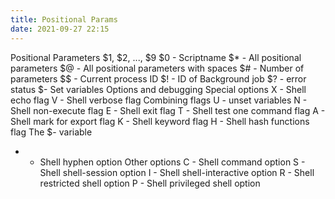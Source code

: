 ```yaml
---
title: Positional Params
date: 2021-09-27 22:15
---
```

Positional Parameters $1, $2, ..., $9
$0 - Scriptname
$* - All positional parameters
$@ - All positional parameters with spaces
$# - Number of parameters
$$ - Current process ID
$! - ID of Background job
$? - error status
$- Set variables
Options and debugging
Special options
X - Shell echo flag
V - Shell verbose flag
Combining flags
U - unset variables
N - Shell non-execute flag
E - Shell exit flag
T - Shell test one command flag
A - Shell mark for export flag
K - Shell keyword flag
H - Shell hash functions flag
The $- variable
- - Shell hyphen option
Other options
C - Shell command option
S - Shell shell-session option
I - Shell shell-interactive option
R - Shell restricted shell option
P - Shell privileged shell option
